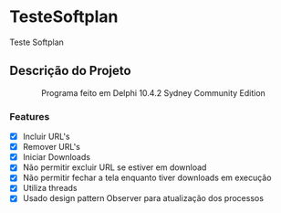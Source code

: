 # TesteSoftplan
Teste Softplan

## Descrição do Projeto
<p align="center">Programa feito em Delphi 10.4.2 Sydney Community Edition</p>

### Features

- [x] Incluir URL's
- [x] Remover URL's
- [x] Iniciar Downloads
- [x] Não permitir excluir URL se estiver em download
- [x] Não permitir fechar a tela enquanto tiver downloads em execução
- [x] Utiliza threads
- [x] Usado design pattern Observer para atualização dos processos
